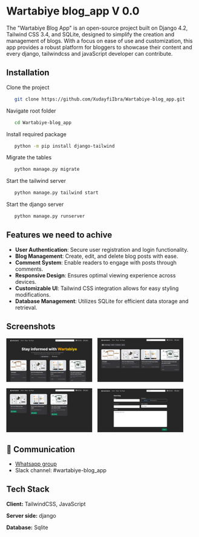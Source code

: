# Wartabiye blog_app V 0.0
The "Wartabiye Blog App" is an open-source project built on Django 4.2, Tailwind CSS 3.4, and SQLite, designed to simplify the creation and management of blogs. With a focus on ease of use and customization, this app provides a robust platform for bloggers to showcase their content and every django, tailwindcss and javaScript developer can contribute.


## Installation

Clone the project

```bash
   git clone https://github.com/XudayfiIbra/Wartabiye-blog_app.git
```
Navigate root folder

```bash
   cd Wartabiye-blog_app
```
Install required package

```bash
   python -m pip install django-tailwind

```
Migrate the tables

```bash
   python manage.py migrate

```
Start the tailwind server

```bash
   python manage.py tailwind start

```
Start the django server

```bash
   python manage.py runserver
```

    
## Features we need to achive

- **User Authentication**: Secure user registration and login functionality.
- **Blog Management**: Create, edit, and delete blog posts with ease.
- **Comment System**: Enable readers to engage with posts through comments.
- **Responsive Design**: Ensures optimal viewing experience across devices.
- **Customizable UI**: Tailwind CSS integration allows for easy styling modifications.
- **Database Management**: Utilizes SQLite for efficient data storage and retrieval.


## Screenshots
<p>
  <img src="Screenshots/wartabiye 1.png" alt="Wartabiye" width="45%" style="display:inline-block; margin-right: 10px;">
  <img src="Screenshots/wartabiye 2.png" alt="Wartabiye" width="45%" style="display:inline-block;">
</p>

<p>
  <img src="Screenshots/wartabiye 3.png" alt="Wartabiye" width="45%" style="display:inline-block; margin-right: 10px;">
  <img src="Screenshots/wartabiye 4.png" alt="Wartabiye" width="45%" style="display:inline-block;">
</p>


## 🔗 Communication
- [Whatsapp group](https://chat.whatsapp.com/LjikMfVE3JG8tLw2ZWe6hT)
- Slack channel: #wartabiye-blog_app



## Tech Stack

**Client:** TailwindCSS, JavaScript

**Server side:** django

**Database:** Sqlite


